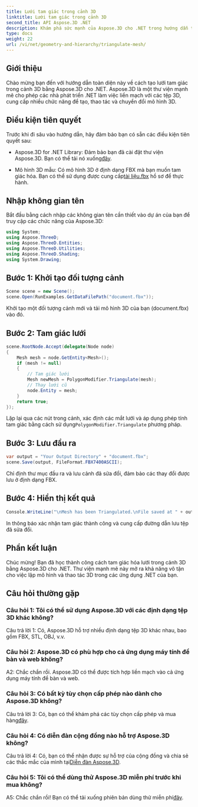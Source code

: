 ```yaml
---
title: Lưới tam giác trong cảnh 3D
linktitle: Lưới tam giác trong cảnh 3D
second_title: API Aspose.3D .NET
description: Khám phá sức mạnh của Aspose.3D cho .NET trong hướng dẫn từng bước này. Tìm hiểu cách tạo tam giác lưới 3D một cách dễ dàng để tạo mô hình nâng cao.
type: docs
weight: 22
url: /vi/net/geometry-and-hierarchy/triangulate-mesh/
---
```

## Giới thiệu

Chào mừng bạn đến với hướng dẫn toàn diện này về cách tạo lưới tam giác trong cảnh 3D bằng Aspose.3D cho .NET. Aspose.3D là một thư viện mạnh mẽ cho phép các nhà phát triển .NET làm việc liền mạch với các tệp 3D, cung cấp nhiều chức năng để tạo, thao tác và chuyển đổi mô hình 3D.

## Điều kiện tiên quyết

Trước khi đi sâu vào hướng dẫn, hãy đảm bảo bạn có sẵn các điều kiện tiên quyết sau:

- Aspose.3D for .NET Library: Đảm bảo bạn đã cài đặt thư viện Aspose.3D. Bạn có thể tải nó xuống[đây](https://releases.aspose.com/3d/net/).

- Mô hình 3D mẫu: Có mô hình 3D ở định dạng FBX mà bạn muốn tam giác hóa. Bạn có thể sử dụng được cung cấp[tài liệu.fbx](https://reference.aspose.com/3d/net/) hồ sơ để thực hành.

## Nhập không gian tên

Bắt đầu bằng cách nhập các không gian tên cần thiết vào dự án của bạn để truy cập các chức năng của Aspose.3D:

```csharp
using System;
using Aspose.ThreeD;
using Aspose.ThreeD.Entities;
using Aspose.ThreeD.Utilities;
using Aspose.ThreeD.Shading;
using System.Drawing;
```

## Bước 1: Khởi tạo đối tượng cảnh

```csharp
Scene scene = new Scene();
scene.Open(RunExamples.GetDataFilePath("document.fbx"));
```

Khởi tạo một đối tượng cảnh mới và tải mô hình 3D của bạn (document.fbx) vào đó.

## Bước 2: Tam giác lưới

```csharp
scene.RootNode.Accept(delegate(Node node)
{
    Mesh mesh = node.GetEntity<Mesh>();
    if (mesh != null)
    {
        // Tam giác lưới
        Mesh newMesh = PolygonModifier.Triangulate(mesh);
        // Thay lưới cũ
        node.Entity = mesh;
    }
    return true;
});
```

 Lặp lại qua các nút trong cảnh, xác định các mắt lưới và áp dụng phép tính tam giác bằng cách sử dụng`PolygonModifier.Triangulate` phương pháp.

## Bước 3: Lưu đầu ra

```csharp
var output = "Your Output Directory" + "document.fbx";
scene.Save(output, FileFormat.FBX7400ASCII);
```

Chỉ định thư mục đầu ra và lưu cảnh đã sửa đổi, đảm bảo các thay đổi được lưu ở định dạng FBX.

## Bước 4: Hiển thị kết quả

```csharp
Console.WriteLine("\nMesh has been Triangulated.\nFile saved at " + output);
```

In thông báo xác nhận tam giác thành công và cung cấp đường dẫn lưu tệp đã sửa đổi.

## Phần kết luận

Chúc mừng! Bạn đã học thành công cách tam giác hóa lưới trong cảnh 3D bằng Aspose.3D cho .NET. Thư viện mạnh mẽ này mở ra khả năng vô tận cho việc lập mô hình và thao tác 3D trong các ứng dụng .NET của bạn.

## Câu hỏi thường gặp

### Câu hỏi 1: Tôi có thể sử dụng Aspose.3D với các định dạng tệp 3D khác không?

Câu trả lời 1: Có, Aspose.3D hỗ trợ nhiều định dạng tệp 3D khác nhau, bao gồm FBX, STL, OBJ, v.v.

### Câu hỏi 2: Aspose.3D có phù hợp cho cả ứng dụng máy tính để bàn và web không?

A2: Chắc chắn rồi. Aspose.3D có thể được tích hợp liền mạch vào cả ứng dụng máy tính để bàn và web.

### Câu hỏi 3: Có bất kỳ tùy chọn cấp phép nào dành cho Aspose.3D không?

 Câu trả lời 3: Có, bạn có thể khám phá các tùy chọn cấp phép và mua hàng[đây](https://purchase.aspose.com/buy).

### Câu hỏi 4: Có diễn đàn cộng đồng nào hỗ trợ Aspose.3D không?

 Câu trả lời 4: Có, bạn có thể nhận được sự hỗ trợ của cộng đồng và chia sẻ các thắc mắc của mình tại[Diễn đàn Aspose.3D](https://forum.aspose.com/c/3d/18).

### Câu hỏi 5: Tôi có thể dùng thử Aspose.3D miễn phí trước khi mua không?

 A5: Chắc chắn rồi! Bạn có thể tải xuống phiên bản dùng thử miễn phí[đây](https://releases.aspose.com/).
